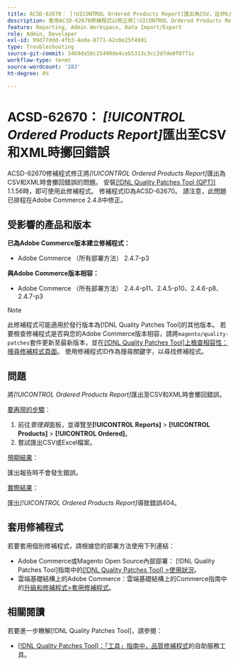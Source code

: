 ```yaml
---
title: ACSD-62670： [!UICONTROL Ordered Products Report]匯出為CSV，且XML傳回404錯誤
description: 套用ACSD-62670修補程式以修正將[!UICONTROL Ordered Products Report]匯出為CSV和XML時會擲回錯誤的Adobe Commerce問題。
feature: Reporting, Admin Workspace, Data Import/Export
role: Admin, Developer
exl-id: 99d77ddd-4fb3-4eda-8771-62c0e25f49d1
type: Troubleshooting
source-git-commit: 3469da56c15499de4ceb5313c3cc2dfde0f0771c
workflow-type: tm+mt
source-wordcount: '283'
ht-degree: 0%

---
```


# ACSD-62670： *[!UICONTROL Ordered Products Report]*&#x200B;匯出至CSV和XML時擲回錯誤

ACSD-62670修補程式修正將&#x200B;*[!UICONTROL Ordered Products Report]*&#x200B;匯出為CSV和XML時會擲回錯誤的問題。 安裝[[!DNL Quality Patches Tool (QPT)]](https://experienceleague.adobe.com/docs/commerce-operations/tools/quality-patches-tool/usage.html?lang=zh-Hant) 1.1.56時，即可使用此修補程式。 修補程式ID為ACSD-62670。 請注意，此問題已排程在Adobe Commerce 2.4.8中修正。

## 受影響的產品和版本

**已為Adobe Commerce版本建立修補程式：**

* Adobe Commerce （所有部署方法） 2.4.7-p3

**與Adobe Commerce版本相容：**

* Adobe Commerce （所有部署方法） 2.4.4-p11、2.4.5-p10、2.4.6-p8、2.4.7-p3

>[!NOTE]
>
>此修補程式可能適用於發行版本為[!DNL Quality Patches Tool]的其他版本。 若要檢查修補程式是否與您的Adobe Commerce版本相容，請將`magento/quality-patches`套件更新至最新版本，並在[[!DNL Quality Patches Tool]上檢查相容性：搜尋修補程式頁面](https://experienceleague.adobe.com/tools/commerce-quality-patches/index.html?lang=zh-Hant)。 使用修補程式ID作為搜尋關鍵字，以尋找修補程式。

## 問題

將&#x200B;*[!UICONTROL Ordered Products Report]*&#x200B;匯出至CSV和XML時會擲回錯誤。

<u>要再現的步驟</u>：

1. 前往&#x200B;*管理員*&#x200B;面板，並導覽至&#x200B;**[!UICONTROL Reports]** > **[!UICONTROL Products]** > **[!UICONTROL Ordered]**。
1. 嘗試匯出CSV或Excel檔案。

<u>預期結果</u>：

匯出報告時不會發生錯誤。

<u>實際結果</u>：

匯出&#x200B;*[!UICONTROL Ordered Products Report]*&#x200B;導致錯誤404。

## 套用修補程式

若要套用個別修補程式，請根據您的部署方法使用下列連結：

* Adobe Commerce或Magento Open Source內部部署： [!DNL Quality Patches Tool]指南中的[[!DNL Quality Patches Tool] >使用狀況](/help/tools/quality-patches-tool/usage.md)。
* 雲端基礎結構上的Adobe Commerce：雲端基礎結構上的Commerce指南中的[升級和修補程式>套用修補程式](https://experienceleague.adobe.com/docs/commerce-cloud-service/user-guide/develop/upgrade/apply-patches.html?lang=zh-Hant)。

## 相關閱讀

若要進一步瞭解[!DNL Quality Patches Tool]，請參閱：

* [[!DNL Quality Patches Tool]：「工具」指南中，品質修補程式](/help/tools/quality-patches-tool/quality-patches-tool-to-self-serve-quality-patches.md)的自助服務工具。
